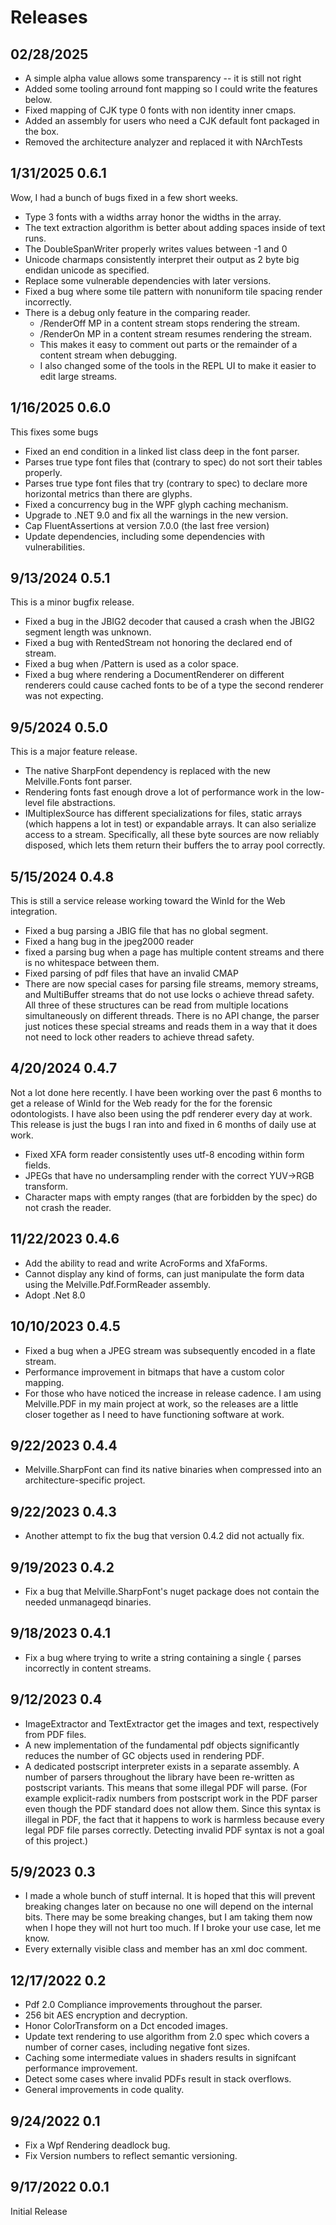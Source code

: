 ﻿# Releases

## 02/28/2025
- A simple alpha value allows some transparency -- it is still not right
- Added some tooling arround font mapping so I could write the features below.
- Fixed mapping of CJK type 0 fonts with non identity inner cmaps.
- Added an assembly for users who need a CJK default font packaged in the box.
- Removed the architecture analyzer and replaced it with NArchTests

## 1/31/2025 0.6.1
Wow, I had a bunch of bugs fixed in a few short weeks.
- Type 3 fonts with a widths array honor the widths in the array.
- The text extraction algorithm is better about adding spaces inside of text runs.
- The DoubleSpanWriter properly writes values between -1 and 0
- Unicode charmaps consistently interpret their output as 2 byte big endidan unicode as specified.
- Replace some vulnerable dependencies with later versions.
- Fixed a bug where some tile pattern with nonuniform tile spacing render incorrectly.
- There is a debug only feature in the comparing reader.
  - /RenderOff MP in a content stream stops rendering the stream.
  - /RenderOn MP in a content stream resumes rendering the stream.
  - This makes it easy to comment out parts or the remainder of a content stream when debugging.
  - I also changed some of the tools in the REPL UI to make it easier to edit large streams.

## 1/16/2025 0.6.0
This fixes some bugs
- Fixed an end condition in a linked list class deep in the font parser.
- Parses true type font files that (contrary to spec) do not sort their tables properly.
- Parses true type font files that try (contrary to spec) to declare more horizontal metrics than there are glyphs.
- Fixed a concurrency bug in the WPF glyph caching mechanism.
- Upgrade to .NET 9.0 and fix all the warnings in the new version.
- Cap FluentAssertions at version 7.0.0 (the last free version)
- Update dependencies, including some dependencies with vulnerabilities.


## 9/13/2024 0.5.1
This is a minor bugfix release.
- Fixed a bug in the JBIG2 decoder that caused a crash when the JBIG2 segment length was unknown.
- Fixed a bug with RentedStream not honoring the declared end of stream.
- Fixed a bug when /Pattern is used as a color space.
- Fixed a bug where rendering a DocumentRenderer on different renderers could cause cached fonts to be of a type
the second renderer was not expecting.

## 9/5/2024 0.5.0
This is a major feature release.
- The native SharpFont dependency is replaced with the new Melville.Fonts font parser.
- Rendering fonts fast enough drove a lot of performance work in the low-level file abstractions.
- IMultiplexSource has different specializations for files, static arrays (which happens a lot in test)
or expandable arrays.  It can also serialize access to a stream.  Specifically, all these byte sources
are now reliably disposed, which lets them return their buffers the to array pool correctly.

## 5/15/2024 0.4.8
This is still a service release working toward the WinId for the Web integration.
- Fixed a bug parsing a JBIG file that has no global segment.
- Fixed a hang bug in the jpeg2000 reader
- fixed a parsing bug when a page has multiple content streams and there is no whitespace between them.
- Fixed parsing of pdf files that have an invalid CMAP
- There are now special cases for parsing file streams, memory streams, and MultiBuffer streams that do 
not use locks o achieve thread safety.  All three of these structures can be read from multiple locations
simultaneously on different threads.  There is no API change, the parser just notices these special streams and
reads them in a way that it does not need to lock other readers to achieve thread safety.

## 4/20/2024 0.4.7
Not a lot done here recently.  I have been working over the past 6 months to get a release of WinId for the Web 
ready for the for the forensic odontologists.  I have also been using the pdf renderer every day at work.  This
release is just the bugs I ran into and fixed in 6 months of daily use at work.
- Fixed XFA form reader consistently uses utf-8 encoding within form fields.
- JPEGs that have no undersampling render with the correct YUV->RGB transform.
- Character maps with empty ranges (that are forbidden by the spec) do not crash the reader.

## 11/22/2023 0.4.6
- Add the ability to read and write AcroForms and XfaForms.
- Cannot display any kind of forms, can just manipulate the form data using the Melville.Pdf.FormReader assembly.
- Adopt .Net 8.0

## 10/10/2023 0.4.5
- Fixed a bug when a JPEG stream was subsequently encoded in a flate stream.
- Performance improvement in bitmaps that have a custom color mapping. 
- For those who have noticed the increase in release cadence.  I am using Melville.PDF in my main project
at work, so the releases are a little closer together as I need to have functioning software at work.

## 9/22/2023 0.4.4
- Melville.SharpFont can find its native binaries when compressed into an architecture-specific project.

## 9/22/2023 0.4.3
- Another attempt to fix the bug that version 0.4.2 did not actually fix.

## 9/19/2023 0.4.2
- Fix a bug that Melville.SharpFont's nuget package does not contain the needed unmanageqd binaries.

## 9/18/2023 0.4.1
- Fix a bug where trying to write a string containing a single { parses incorrectly in content streams.

## 9/12/2023 0.4
- ImageExtractor and TextExtractor get the images and text, respectively from PDF files.
- A new implementation of the fundamental pdf objects significantly reduces the number of
GC objects used in rendering PDF.
- A dedicated postscript interpreter exists in a separate assembly.  A number of parsers throughout
the library have been re-written as postscript variants.  This means that some illegal PDF will 
parse.  (For example explicit-radix numbers from postscript work in the PDF parser even though the PDF
standard does not allow them.  Since this syntax is illegal in PDF, the fact that it happens to work is 
harmless because every legal PDF file parses correctly.  Detecting invalid PDF syntax is not a goal of this
project.)

## 5/9/2023 0.3
- I made a whole bunch of stuff internal.  It is hoped that this will prevent breaking changes later on because 
no one will depend on the internal bits.  There may be some breaking changes, but I am taking them now when I hope
they will not hurt too much.  If I broke your use case, let me know.
- Every externally visible class and member has an xml doc comment.

## 12/17/2022 0.2
- Pdf 2.0 Compliance improvements throughout the parser.
- 256 bit AES encryption and decryption.
- Honor ColorTransform on a Dct encoded images.
- Update text rendering to use algorithm from 2.0 spec which covers a number of corner cases, including negative font sizes.
- Caching some intermediate values in shaders results in signifcant performance improvement.
- Detect some cases where invalid PDFs result in stack overflows.
- General improvements in code quality.

## 9/24/2022 0.1
- Fix a Wpf Rendering deadlock bug.
- Fix Version numbers to reflect semantic versioning.

## 9/17/2022 0.0.1
Initial Release